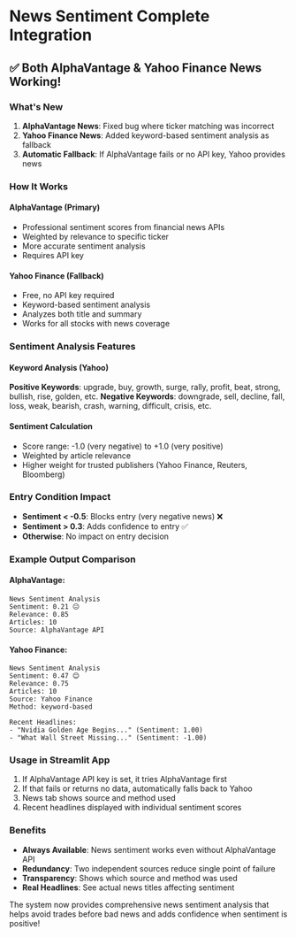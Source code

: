 # News Sentiment Complete Integration

## ✅ Both AlphaVantage & Yahoo Finance News Working!

### What's New
1. **AlphaVantage News**: Fixed bug where ticker matching was incorrect
2. **Yahoo Finance News**: Added keyword-based sentiment analysis as fallback
3. **Automatic Fallback**: If AlphaVantage fails or no API key, Yahoo provides news

### How It Works

#### AlphaVantage (Primary)
- Professional sentiment scores from financial news APIs
- Weighted by relevance to specific ticker
- More accurate sentiment analysis
- Requires API key

#### Yahoo Finance (Fallback)
- Free, no API key required
- Keyword-based sentiment analysis
- Analyzes both title and summary
- Works for all stocks with news coverage

### Sentiment Analysis Features

#### Keyword Analysis (Yahoo)
**Positive Keywords**: upgrade, buy, growth, surge, rally, profit, beat, strong, bullish, rise, golden, etc.
**Negative Keywords**: downgrade, sell, decline, fall, loss, weak, bearish, crash, warning, difficult, crisis, etc.

#### Sentiment Calculation
- Score range: -1.0 (very negative) to +1.0 (very positive)
- Weighted by article relevance
- Higher weight for trusted publishers (Yahoo Finance, Reuters, Bloomberg)

### Entry Condition Impact
- **Sentiment < -0.5**: Blocks entry (very negative news) ❌
- **Sentiment > 0.3**: Adds confidence to entry ✅
- **Otherwise**: No impact on entry decision

### Example Output Comparison

#### AlphaVantage:
```
News Sentiment Analysis
Sentiment: 0.21 😐
Relevance: 0.85
Articles: 10
Source: AlphaVantage API
```

#### Yahoo Finance:
```
News Sentiment Analysis
Sentiment: 0.47 😊
Relevance: 0.75
Articles: 10
Source: Yahoo Finance
Method: keyword-based

Recent Headlines:
- "Nvidia Golden Age Begins..." (Sentiment: 1.00)
- "What Wall Street Missing..." (Sentiment: -1.00)
```

### Usage in Streamlit App
1. If AlphaVantage API key is set, it tries AlphaVantage first
2. If that fails or returns no data, automatically falls back to Yahoo
3. News tab shows source and method used
4. Recent headlines displayed with individual sentiment scores

### Benefits
- **Always Available**: News sentiment works even without AlphaVantage API
- **Redundancy**: Two independent sources reduce single point of failure
- **Transparency**: Shows which source and method was used
- **Real Headlines**: See actual news titles affecting sentiment

The system now provides comprehensive news sentiment analysis that helps avoid trades before bad news and adds confidence when sentiment is positive! 